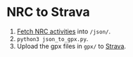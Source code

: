 # NRC to Strava

1. [Fetch NRC activities](https://gist.github.com/niw/858c1ecaef89858893681e46db63db66) into `/json/`.
2. `python3 json_to_gpx.py`.
3. Upload the gpx files in `gpx/` to [Strava](https://www.strava.com/upload/select).
